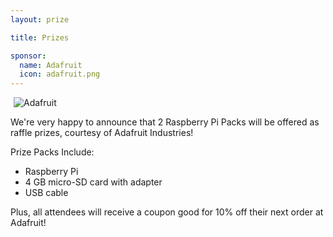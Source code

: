 ```yaml
---
layout: prize 

title: Prizes

sponsor:
  name: Adafruit
  icon: adafruit.png
---
```

<a href="http://www.adafruit.com"><img class="img-responsive pull-right" src="{{ 'adafruit.png' | asset_path }}" title="Adafruit" style="max-height: 300px; display: inline-block; margin-left: 5px;"/></a>

We're very happy to announce that 2 Raspberry Pi Packs will be offered as raffle prizes, courtesy of Adafruit Industries!

Prize Packs Include:

* Raspberry Pi
* 4 GB micro-SD card with adapter
* USB cable

Plus, all attendees will receive a coupon good for 10% off their next order at Adafruit!

